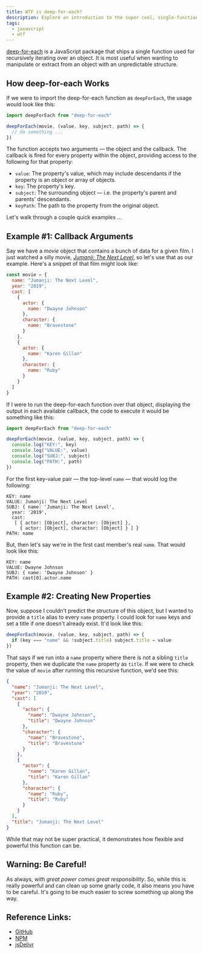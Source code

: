 ```yaml
---
title: WTF is deep-for-each?
description: Explore an introduction to the super cool, single-function JavaScript package, deep-for-each.
tags:
  - javascript
  - wtf
---
```


[deep-for-each](https://github.com/moxystudio/js-deep-for-each) is a JavaScript package that ships a single function used for recursively iterating over an object. It is most useful when wanting to manipulate or extract from an object with an unpredictable structure.

## How deep-for-each Works

If we were to import the deep-for-each function as `deepForEach`, the usage would look like this:

```js
import deepForEach from "deep-for-each"

deepForEach(movie, (value, key, subject, path) => {
  // do something ...
})
```

The function accepts two arguments — the object and the callback. The callback is fired for every property within the object, providing access to the following for that property:

- `value`: The property's value, which may include descendants if the property is an object or array of objects.
- `key`: The property's key.
- `subject`: The surrounding object — i.e. the property's parent and parents' descendants.
- `keyPath`: The path to the property from the original object.

Let's walk through a couple quick examples ...

## Example #1: Callback Arguments

Say we have a _movie_ object that contains a bunch of data for a given film. I just watched a silly movie, [_Jumanji: The Next Level_](https://www.imdb.com/title/tt7975244), so let's use that as our example. Here's a snippet of that film might look like:

```js
const movie = {
  name: "Jumanji: The Next Level",
  year: "2019",
  cast: [
    {
      actor: {
        name: "Dwayne Johnson"
      },
      character: {
        name: "Bravestone"
      }
    },
    {
      actor: {
        name: "Karen Gillan"
      },
      character: {
        name: "Ruby"
      }
    }
  ]
}
```

If I were to run the deep-for-each function over that object, displaying the output in each available callback, the code to execute it would be something like this:

```js
import deepForEach from "deep-for-each"

deepForEach(movie, (value, key, subject, path) => {
  console.log("KEY:", key)
  console.log("VALUE:", value)
  console.log("SUBJ:", subject)
  console.log("PATH:", path)
})
```

For the first key-value pair — the top-level `name` — that would log the following:

```
KEY: name
VALUE: Jumanji: The Next Level 
SUBJ: { name: 'Jumanji: The Next Level', 
  year: '2019', 
  cast:  
   [ { actor: [Object], character: [Object] }, 
     { actor: [Object], character: [Object] } ] } 
PATH: name
```

But, then let's say we're in the first cast member's real `name`. That would look like this:

```
KEY: name
VALUE: Dwayne Johnson 
SUBJ: { name: 'Dwayne Johnson' } 
PATH: cast[0].actor.name 
```

## Example #2: Creating New Properties

Now, suppose I couldn't predict the structure of this object, but I wanted to provide a `title` alias to every `name` property. I could look for `name` keys and set a title if one doesn't already exist. It'd look like this:

```js
deepForEach(movie, (value, key, subject, path) => {
  if (key === "name" && !subject.title) subject.title = value
})
```

That says if we run into a `name` property where there is not a sibling `title` property, then we duplicate the `name` property as `title`. If we were to check the value of `movie` after running this recursive function, we'd see this:

```json
{
  "name": "Jumanji: The Next Level",
  "year": "2019",
  "cast": [
    {
      "actor": {
        "name": "Dwayne Johnson",
        "title": "Dwayne Johnson"
      },
      "character": {
        "name": "Bravestone",
        "title": "Bravestone"
      }
    },
    {
      "actor": {
        "name": "Karen Gillan",
        "title": "Karen Gillan"
      },
      "character": {
        "name": "Ruby",
        "title": "Ruby"
      }
    }
  ],
  "title": "Jumanji: The Next Level"
}
```

While that may not be super practical, it demonstrates how flexible and powerful this function can be.

## Warning: Be Careful!

As always, _with great power comes great responsibility_. So, while this is really powerful and can clean up some gnarly code, it also means you have to be careful. It's going to be much easier to screw something up along the way.

## Reference Links:

- [GitHub](https://github.com/moxystudio/js-deep-for-each)
- [NPM](https://www.npmjs.com/package/deep-for-each)
- [jsDelivr](https://www.jsdelivr.com/package/npm/deep-for-each)
